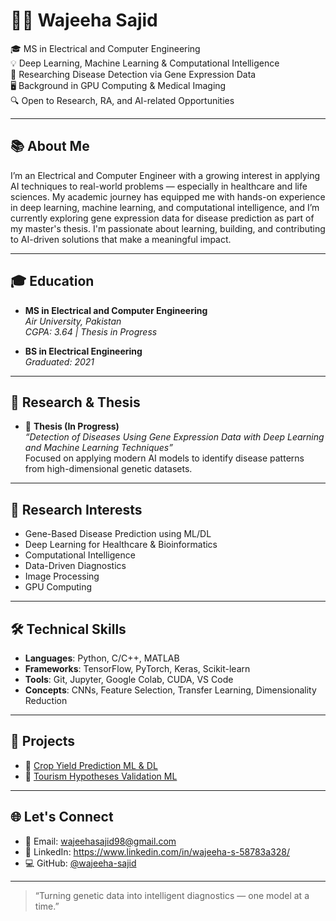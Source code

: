 # 👩‍💻 Wajeeha Sajid

🎓 MS in Electrical and Computer Engineering  
💡 Deep Learning, Machine Learning & Computational Intelligence  
🧬 Researching Disease Detection via Gene Expression Data  
🖥️ Background in GPU Computing & Medical Imaging  
🔍 Open to Research, RA, and AI-related Opportunities  

---

## 📚 About Me

I’m an Electrical and Computer Engineer with a growing interest in applying AI techniques to real-world problems — especially in healthcare and life sciences. My academic journey has equipped me with hands-on experience in deep learning, machine learning, and computational intelligence, and I’m currently exploring gene expression data for disease prediction as part of my master's thesis. I'm passionate about learning, building, and contributing to AI-driven solutions that make a meaningful impact.

---

## 🎓 Education

- **MS in Electrical and Computer Engineering**  
  *Air University, Pakistan*  
  *CGPA: 3.64 | Thesis in Progress*

- **BS in Electrical Engineering**  
  *Graduated: 2021*

---

## 🧪 Research & Thesis

- 🧬 **Thesis (In Progress)**  
  *“Detection of Diseases Using Gene Expression Data with Deep Learning and Machine Learning Techniques”*  
  Focused on applying modern AI models to identify disease patterns from high-dimensional genetic datasets.

---

## 🧠 Research Interests

- Gene-Based Disease Prediction using ML/DL  
- Deep Learning for Healthcare & Bioinformatics  
- Computational Intelligence  
- Data-Driven Diagnostics  
- Image Processing  
- GPU Computing 

---

## 🛠️ Technical Skills

- **Languages**: Python, C/C++, MATLAB  
- **Frameworks**: TensorFlow, PyTorch, Keras, Scikit-learn  
- **Tools**: Git, Jupyter, Google Colab, CUDA, VS Code  
- **Concepts**: CNNs, Feature Selection, Transfer Learning, Dimensionality Reduction

---

## 📁 Projects

- 🌾 [Crop Yield Prediction ML & DL](https://github.com/wajeeha-sajid/crop-yield-prediction-ml-dl)
- 🧠 [Tourism Hypotheses Validation ML](https://github.com/wajeeha-sajid/tourism-hypotheses-validation-ml)

---

## 🌐 Let's Connect

- 📧 Email: [wajeehasajid98@gmail.com](mailto:wajeehasajid98@gmail.com)  
- 💼 LinkedIn: https://www.linkedin.com/in/wajeeha-s-58783a328/
- 💻 GitHub: [@wajeeha-sajid](https://github.com/wajeeha-sajid)

---

> “Turning genetic data into intelligent diagnostics — one model at a time.”

